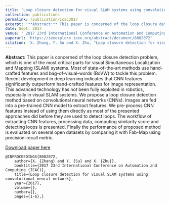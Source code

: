 ```yaml
---
title: "Loop closure detection for visual SLAM systems using convolutional neural network"
collection: publications
permalink: /publication/icac2017
excerpt: '**Abstract:** This paper is concerned of the loop closure detection problem, which is one of the most critical parts for visual Simultaneous Localization and Mapping (SLAM) systems. Most of state-of-the-art methods use hand-crafted features and bag-of-visual-words (BoVW) to tackle this problem. Recent development in deep learning indicates that CNN features significantly outperform hand-crafted features for image representation. This advanced technology has not been fully exploited in robotics, especially in visual SLAM systems. We propose a loop closure detection method based on convolutional neural networks (CNNs). Images are fed into a pre-trained CNN model to extract features. We pre-process CNN features instead of using them directly as most of the presented approaches did before they are used to detect loops. The workflow of extracting CNN features, processing data, computing similarity score and detecting loops is presented. Finally the performance of proposed method is evaluated on several open datasets by comparing it with Fab-Map using precision-recall metric.'
date: Sept. 2017
venue: ' 2017 23rd International Conference on Automation and Computing (ICAC)'
paperurl: 'https://ieeexplore.ieee.org/abstract/document/8082072'
citation: 'X. Zhang, Y. Su and X. Zhu, "Loop closure detection for visual SLAM systems using convolutional neural network," <i>2017 23rd International Conference on Automation and Computing (ICAC)</i>, Huddersfield, 2017, pp. 1-6.'
---
```

**Abstract:** This paper is concerned of the loop closure detection problem, which is one of the most critical parts for visual Simultaneous Localization and Mapping (SLAM) systems. Most of state-of-the-art methods use hand-crafted features and bag-of-visual-words (BoVW) to tackle this problem. Recent development in deep learning indicates that CNN features significantly outperform hand-crafted features for image representation. This advanced technology has not been fully exploited in robotics, especially in visual SLAM systems. We propose a loop closure detection method based on convolutional neural networks (CNNs). Images are fed into a pre-trained CNN model to extract features. We pre-process CNN features instead of using them directly as most of the presented approaches did before they are used to detect loops. The workflow of extracting CNN features, processing data, computing similarity score and detecting loops is presented. Finally the performance of proposed method is evaluated on several open datasets by comparing it with Fab-Map using precision-recall metric.

[Download paper here](https://ieeexplore.ieee.org/abstract/document/8082072)

```
@INPROCEEDINGS{8082072,
    author={X. {Zhang} and Y. {Su} and X. {Zhu}},
    booktitle={2017 23rd International Conference on Automation and Computing (ICAC)}, 
    title={Loop closure detection for visual SLAM systems using convolutional neural network}, 
    year={2017},
    volume={},
    number={},
    pages={1-6},}
  ```
